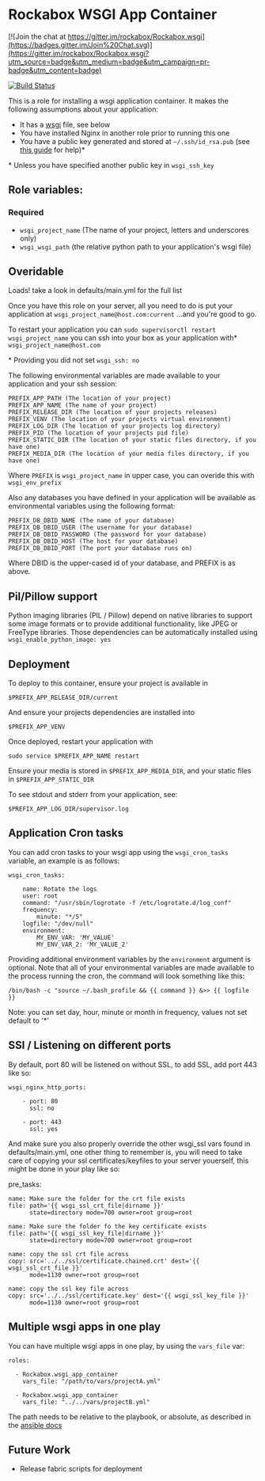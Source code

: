 # Rockabox WSGI App Container

[![Join the chat at https://gitter.im/rockabox/Rockabox.wsgi](https://badges.gitter.im/Join%20Chat.svg)](https://gitter.im/rockabox/Rockabox.wsgi?utm_source=badge&utm_medium=badge&utm_campaign=pr-badge&utm_content=badge)

[![Build Status](https://travis-ci.org/rockabox/Rockabox.wsgi.svg?branch=master)](https://travis-ci.org/rockabox/Rockabox.wsgi)

This is a role for installing a wsgi application container. It makes the
following assumptions about your application:

* It has a [wsgi](http://wsgi.readthedocs.org/en/latest/) file, see below
* You have installed Nginx in another role prior to running this one
* You have a public key generated and stored at `~/.ssh/id_rsa.pub`
(see [this guide](https://help.github.com/articles/generating-ssh-keys/) for help)*

\* Unless you have specified another public key in `wsgi_ssh_key`

## Role variables:

### Required
* `wsgi_project_name` (The name of your project, letters and underscores only)
* `wsgi_wsgi_path` (the relative python path to your application's wsgi file)

## Overidable
Loads! take a look in defaults/main.yml for the full list

Once you have this role on your server, all you need to do is put your
application at `wsgi_project_name@host.com:current` ...and you're good to go.

To restart your application you can `sudo supervisorctl restart wsgi_project_name`
you can ssh into your box as your application with\* `wsgi_project_name@host.com`

\* Providing you did not set `wsgi_ssh: no`

The following environmental variables are made available to your application
and your ssh session:

    PREFIX_APP_PATH (The location of your project)
    PREFIX_APP_NAME (The name of your project)
    PREFIX_RELEASE_DIR (The location of your projects releases)
    PREFIX_VENV (The location of your projects virtual environment)
    PREFIX_LOG_DIR (The location of your projects log directory)
    PREFIX_PID (The location of your projects pid file)
    PREFIX_STATIC_DIR (The location of your static files directory, if you have one)
    PREFIX_MEDIA_DIR (The location of your media files directory, if you have one)

Where `PREFIX` is `wsgi_project_name` in upper case, you can overide this
with `wsgi_env_prefix`

Also any databases you have defined in your application will be available as
environmental variables using the following format:

    PREFIX_DB_DBID_NAME (The name of your database)
    PREFIX_DB_DBID_USER (The username for your database)
    PREFIX_DB_DBID_PASSWORD (The password for your database)
    PREFIX_DB_DBID_HOST (The host for your database)
    PREFIX_DB_DBID_PORT (The port your database runs on)

Where DBID is the upper-cased id of your database, and PREFIX is as above.

## Pil/Pillow support

Python imaging libraries (PIL / Pillow) depend on native libraries to support
some image formats or to provide additional functionality, like JPEG or FreeType
libraries. Those dependencies can be automatically installed using `wsgi_enable_python_image: yes`

## Deployment
To deploy to this container, ensure your project is available in

    $PREFIX_APP_RELEASE_DIR/current

And ensure your projects dependencies are installed into

    $PREFIX_APP_VENV

Once deployed, restart your application with

    sudo service $PREFIX_APP_NAME restart

Ensure your media is stored in `$PREFIX_APP_MEDIA_DIR`, and your
static files in `$PREFIX_APP_STATIC_DIR`

To see stdout and stderr from your application, see:

    $PREFIX_APP_LOG_DIR/supervisor.log

## Application Cron tasks

You can add cron tasks to your wsgi app using the `wsgi_cron_tasks` variable,
an example is as follows:

    wsgi_cron_tasks:

        name: Rotate the logs
        user: root
        command: "/usr/sbin/logrotate -f /etc/logrotate.d/log_conf"
        frequency:
            minute: "*/5"
        logfile: "/dev/null"
        environment:
            MY_ENV_VAR: 'MY_VALUE'
            MY_ENV_VAR_2: 'MY_VALUE_2'

Providing additional environment variables by the ``environment`` argument is
optional. Note that all of your environmental variables are made available to
the process running the cron, the command will look something like this:

    /bin/bash -c "source ~/.bash_profile && {{ command }} &>> {{ logfile }}

Note: you can set day, hour, minute or month in frequency, values not set
default to '\*'

## SSl / Listening on different ports
By default, port 80 will be listened on without SSL, to add SSL, add port 443
like so:

    wsgi_nginx_http_ports:

        - port: 80
          ssl: no

        - port: 443
          ssl: yes

And make sure you also properly override the other wsgi_ssl vars found in
defaults/main.yml, one other thing to remember is, you will need to take care
of copying your ssl certificates/keyfiles to your server youerself, this might
be done in your play like so:

  pre_tasks:

    name: Make sure the folder for the crt file exists
    file: path='{{ wsgi_ssl_crt_file|dirname }}'
          state=directory mode=700 owner=root group=root

    name: Make sure the folder fo the key certificate exists
    file: path='{{ wsgi_ssl_key_file|dirname }}'
          state=directory mode=700 owner=root group=root

    name: copy the ssl crt file across
    copy: src='../../ssl/certificate.chained.crt' dest='{{ wsgi_ssl_crt_file }}'
          mode=1130 owner=root group=root

    name: copy the ssl key file across
    copy: src='../../ssl/certificate.key' dest='{{ wsgi_ssl_key_file }}'
          mode=1130 owner=root group=root


## Multiple wsgi apps in one play

You can have multiple wsgi apps in one play, by using the `vars_file` var:

    roles:

      - Rockabox.wsgi_app_container
        vars_file: "/path/to/vars/projectA.yml"

      - Rockabox.wsgi_app_container
        vars_file: "../../vars/projectB.yml"

The path needs to be relative to the playbook, or absolute, as described in
the [ansible docs](http://docs.ansible.com/include_vars_module.html#options)

## Future Work

- Release fabric scripts for deployment

